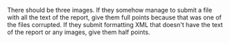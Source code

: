 There should be three images.  If they somehow manage to submit a file with all the text of the report, give them full points because that was one of the files corrupted.  If they submit formatting XML that doesn't have the text of the report or any images, give them half points.
